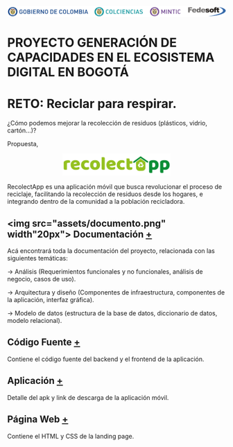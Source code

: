 [//]: # "business-support-093-recolectapp"

<p align="center">
  <img src="assets/banner-colaboradores.png">
</p>


# PROYECTO GENERACIÓN DE CAPACIDADES EN EL ECOSISTEMA DIGITAL EN BOGOTÁ 

# RETO: Reciclar para respirar.

¿Cómo podemos mejorar la recolección de residuos (plásticos, vidrio, cartón...)?

Propuesta,


 <p align="center">
  <img src="assets/logo-recolectapp.png" width="250px">
 </p>


RecolectApp es una aplicación móvil que busca revolucionar el proceso de reciclaje, facilitando la recolección de residuos desde los hogares, e integrando dentro de la comunidad a la población recicladora.


## <img src="assets/documento.png" width"20px"> Documentación [+](1-Documentacion)

Acá encontrará toda la documentación del proyecto, relacionada con las siguientes temáticas:

-> Análisis (Requerimientos funcionales y no funcionales, análisis de negocio, casos de uso).

-> Arquitectura y diseño (Componentes de infraestructura, componentes de la aplicación, interfaz gráfica).

-> Modelo de datos (estructura de la base de datos, diccionario de datos, modelo relacional).



## Código Fuente [+](2-Codigo_Fuente)

Contiene el código fuente del backend y el frontend de la aplicación.



## Aplicación [+](3-Aplicacion)

Detalle del apk y link de descarga de la aplicación móvil.

## Página Web [+](4-Landing_Page)

Contiene el HTML y CSS de la landing page.

